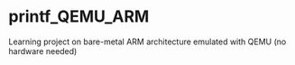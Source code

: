 # printf_QEMU_ARM
Learning project on bare-metal ARM architecture emulated with QEMU (no hardware needed)
